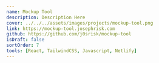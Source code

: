 ```yaml
---
name: Mockup Tool
description: Description Here
cover: ../../../assets/images/projects/mockup-tool.png
link: https://mockup-tool.josephrisk.com
github: https://github.com/j0srisk/mockup-tool
isDraft: false
sortOrder: 7
tools: [React, TailwindCSS, Javascript, Netlify]
---
```

